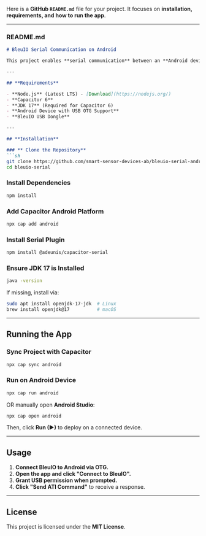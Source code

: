 Here is a **GitHub `README.md`** file for your project. It focuses on **installation, requirements, and how to run the app**.  

---

### **README.md**  

```md
# BleuIO Serial Communication on Android  

This project enables **serial communication** between an **Android device** and a **BleuIO USB dongle** using **Capacitor 6** and `@adeunis/capacitor-serial`. The app allows sending and receiving **AT commands** over a USB OTG connection.

---

## **Requirements**  

- **Node.js** (Latest LTS) - [Download](https://nodejs.org/)  
- **Capacitor 6**  
- **JDK 17** (Required for Capacitor 6)  
- **Android Device with USB OTG Support**  
- **BleuIO USB Dongle**  

---

## **Installation**  

### ** Clone the Repository**  
```sh
git clone https://github.com/smart-sensor-devices-ab/bleuio-serial-android-typescript.git
cd bleuio-serial
```

### **Install Dependencies**  
```sh
npm install
```

### **Add Capacitor Android Platform**  
```sh
npx cap add android
```

### **Install Serial Plugin**  
```sh
npm install @adeunis/capacitor-serial
```

### **Ensure JDK 17 is Installed**  
```sh
java -version
```
If missing, install via:
```sh
sudo apt install openjdk-17-jdk  # Linux  
brew install openjdk@17          # macOS  
```

---

## **Running the App**  

### **Sync Project with Capacitor**  
```sh
npx cap sync android
```

### **Run on Android Device**  
```sh
npx cap run android
```
OR manually open **Android Studio**:  
```sh
npx cap open android
```
Then, click **Run (▶)** to deploy on a connected device.

---

## **Usage**  

1. **Connect BleuIO to Android via OTG.**  
2. **Open the app and click "Connect to BleuIO".**  
3. **Grant USB permission when prompted.**  
4. **Click "Send ATI Command"** to receive a response.  

---

## **License**  
This project is licensed under the **MIT License**.

